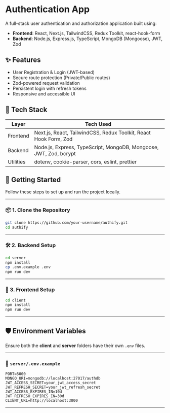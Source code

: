 # Authentication App

A full-stack user authentication and authorization application built using:

- **Frontend**: React, Next.js, TailwindCSS, Redux Toolkit, react-hook-form
- **Backend**: Node.js, Express.js, TypeScript, MongoDB (Mongoose), JWT, Zod

## ✨ Features

- User Registration & Login (JWT-based)
- Secure route protection (Private/Public routes)
- Zod-powered request validation
- Persistent login with refresh tokens
- Responsive and accessible UI

## 📂 Tech Stack

| Layer     | Tech Used                                                         |
| --------- | ----------------------------------------------------------------- |
| Frontend  | Next.js, React, TailwindCSS, Redux Toolkit, React Hook Form, Zod  |
| Backend   | Node.js, Express, TypeScript, MongoDB, Mongoose, JWT, Zod, bcrypt |
| Utilities | dotenv, cookie-parser, cors, eslint, prettier                      |

## 🚀 Getting Started

Follow these steps to set up and run the project locally.

---

### 📦 1. Clone the Repository

```bash
git clone https://github.com/your-username/authify.git
cd authify
```

---

### 🛠️ 2. Backend Setup

```bash
cd server
npm install
cp .env.example .env
npm run dev
```

---

### 🎨 3. Frontend Setup

```bash
cd client
npm install
npm run dev
```

---

## 🛡️ Environment Variables

Ensure both the **client** and **server** folders have their own `.env` files.

---

### 📁 `server/.env.example`

```env
PORT=5000
MONGO_URI=mongodb://localhost:27017/authdb
JWT_ACCESS_SECRET=your_jwt_access_secret
JWT_REFRESH_SECRET=your_jwt_refresh_secret
JWT_ACCESS_EXPIRES_IN=10d
JWT_REFRESH_EXPIRES_IN=30d
CLIENT_URL=http://localhost:3000
```

---
